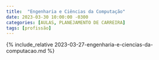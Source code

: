 ```yaml
---
title:  "Engenharia e Ciências da Computação"
date: 2023-03-30 10:00:00 -0300
categories: [AULAS, PLANEJAMENTO DE CARREIRA]
tags: [profissão]
---
```


{% include_relative 2023-03-27-engenharia-e-ciencias-da-computacao.md %}
